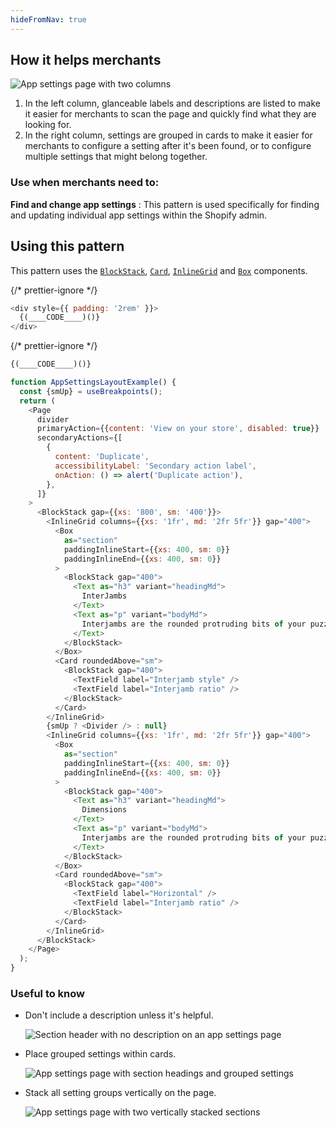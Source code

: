 ```yaml
---
hideFromNav: true
---
```


<HowItHelps>

## How it helps merchants

![App settings page with two columns](/images/patterns/app-settings-layout/app-settings-cover-image.png)

1. In the left column, glanceable labels and descriptions are listed to make it easier for merchants to scan the page and quickly find what they are looking for.
2. In the right column, settings are grouped in cards to make it easier for merchants to configure a setting after it's been found, or to configure multiple settings that might belong together.

<DefinitionTable>

### Use when merchants need to:

**Find and change app settings**
: This pattern is used specifically for finding and updating individual app settings within the Shopify admin.

</DefinitionTable>

</HowItHelps>

<Usage>

## Using this pattern

This pattern uses the [`BlockStack`](/components/layout-and-structure/block-stack), [`Card`](/components/layout-and-structure/card), [`InlineGrid`](/components/layout-and-structure/inline-grid) and [`Box`](/components/layout-and-structure/box) components.

{/* prettier-ignore */}
```javascript {"type":"previewContext","for":"example"}
<div style={{ padding: '2rem' }}>
  {(____CODE____)()}
</div>
```

{/* prettier-ignore */}
```javascript {"type":"sandboxContext","for":"example"}
{(____CODE____)()}
```

```javascript {"type":"livePreview","id":"example","title":"App settings layout"}
function AppSettingsLayoutExample() {
  const {smUp} = useBreakpoints();
  return (
    <Page
      divider
      primaryAction={{content: 'View on your store', disabled: true}}
      secondaryActions={[
        {
          content: 'Duplicate',
          accessibilityLabel: 'Secondary action label',
          onAction: () => alert('Duplicate action'),
        },
      ]}
    >
      <BlockStack gap={{xs: '800', sm: '400'}}>
        <InlineGrid columns={{xs: '1fr', md: '2fr 5fr'}} gap="400">
          <Box
            as="section"
            paddingInlineStart={{xs: 400, sm: 0}}
            paddingInlineEnd={{xs: 400, sm: 0}}
          >
            <BlockStack gap="400">
              <Text as="h3" variant="headingMd">
                InterJambs
              </Text>
              <Text as="p" variant="bodyMd">
                Interjambs are the rounded protruding bits of your puzzlie piece
              </Text>
            </BlockStack>
          </Box>
          <Card roundedAbove="sm">
            <BlockStack gap="400">
              <TextField label="Interjamb style" />
              <TextField label="Interjamb ratio" />
            </BlockStack>
          </Card>
        </InlineGrid>
        {smUp ? <Divider /> : null}
        <InlineGrid columns={{xs: '1fr', md: '2fr 5fr'}} gap="400">
          <Box
            as="section"
            paddingInlineStart={{xs: 400, sm: 0}}
            paddingInlineEnd={{xs: 400, sm: 0}}
          >
            <BlockStack gap="400">
              <Text as="h3" variant="headingMd">
                Dimensions
              </Text>
              <Text as="p" variant="bodyMd">
                Interjambs are the rounded protruding bits of your puzzlie piece
              </Text>
            </BlockStack>
          </Box>
          <Card roundedAbove="sm">
            <BlockStack gap="400">
              <TextField label="Horizontal" />
              <TextField label="Interjamb ratio" />
            </BlockStack>
          </Card>
        </InlineGrid>
      </BlockStack>
    </Page>
  );
}
```

</Usage>

### Useful to know

<SideBySide>

- Don't include a description unless it's helpful.

  ![Section header with no description on an app settings page](/images/patterns/app-settings-layout/app-settings-usage-1.png)

- Place grouped settings within cards.

  ![App settings page with section headings and grouped settings](/images/patterns/app-settings-layout/app-settings-usage-2.png)

- Stack all setting groups vertically on the page.

  ![App settings page with two vertically stacked sections](/images/patterns/app-settings-layout/app-settings-usage-3.png)

</SideBySide>

